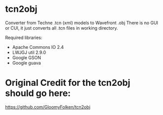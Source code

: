 # tcn2obj
Converter from Techne .tcn (xml) models to Wavefront .obj
There is no GUI or CUI, it just converts all .tcn files in working directory.

Required libraries:
 - Apache Commons IO 2.4
 - LWJGJ util 2.9.0
 - Google GSON
 - Google guava

# Original Credit for the tcn2obj should go here:
https://github.com/GloomyFolken/tcn2obj
